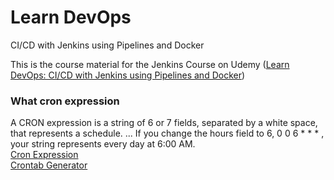 # Learn DevOps

CI/CD with Jenkins using Pipelines and Docker

This is the course material for the Jenkins Course on Udemy ([Learn DevOps: CI/CD with Jenkins using Pipelines and Docker](https://www.udemy.com/learn-devops-ci-cd-with-jenkins-using-pipelines-and-docker/?couponCode=JENKINS_GIT))

### What cron expression
A CRON expression is a string of 6 or 7 fields, separated by a white space, that represents a schedule. ... If you change the hours field to 6, 0 0 6 * * * , your string represents every day at 6:00 AM.
<br><a href="https://www.easycron.com/faq/What-cron-expression-does-easycron-support">Cron Expression</a>
<br><a href="https://crontab-generator.org/">Crontab Generator</a>
